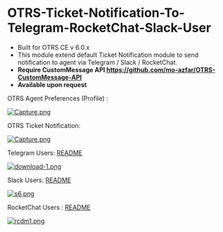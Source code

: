 # OTRS-Ticket-Notification-To-Telegram-RocketChat-Slack-User
- Built for OTRS CE v 6.0.x
- This module extend default Ticket Notification module to send notification to agent via Telegram / Slack / RocketChat.
- **Require CustomMessage API https://github.com/mo-azfar/OTRS-CustomMessage-API**  
- **Available upon request**

OTRS Agent Preferences (Profile) : 

[![Capture.png](https://i.postimg.cc/VN5DRSrX/Capture.png)](https://postimg.cc/4Kk64x13)  

OTRS Ticket Notification: 

[![Capture.png](https://i.postimg.cc/SxTMDnq7/Capture.png)](https://postimg.cc/jDf2jdDL)

Telegram Users: [README](TELEGRAMAGENT.md) 

[![download-1.png](https://i.postimg.cc/QNf20txj/download-1.png)](https://postimg.cc/14N7zyqd)  

Slack Users:  [README](SLACKAGENT.md) 

[![s6.png](https://i.postimg.cc/QN4pBpkN/s6.png)](https://postimg.cc/dDC7pZxg)  

RocketChat Users :   [README](ROCKETCHATAGENT.md)

[![rcdm1.png](https://i.postimg.cc/W1ZTmgNN/rcdm1.png)](https://postimg.cc/HrTqdJ8R)  
